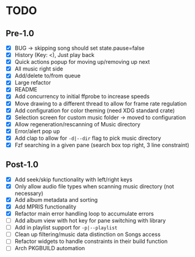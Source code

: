 # TODO

## Pre-1.0
- [x] BUG -> skipping song should set state.pause=false
- [x] History (Key: <), Just play back
- [x] Quick actions popup for moving up/removing up next
- [x] All music right side
- [x] Add/delete to/from queue
- [x] Large refactor
- [x] README
- [x] Add concurrency to initial ffprobe to increase speeds
- [x] Move drawing to a different thread to allow for frame rate regulation
- [x] Add configuration for color theming (need XDG standard crate)
- [x] Selection screen for custom music folder -> moved to configuration
- [x] Allow regeneration/rescanning of Music directory
- [x] Error/alert pop up
- [x] Add clap to allow for `-d|--dir` flag to pick music directory
- [x] Fzf searching in a given pane (search box top right, 3 line constraint)

## Post-1.0
- [x] Add seek/skip functionality with left/right keys
- [x] Only allow audio file types when scanning music directory (not necessary)
- [x] Add album metadata and sorting
- [x] Add MPRIS functionality
- [x] Refactor main error handling loop to accumulate errors 
- [ ] Add album view with hot key for pane switching with library
- [ ] Add in playlist support for `-p|--playlist`
- [ ] Clean up filtering/music data distinction on Songs access
- [ ] Refactor widgets to handle constraints in their build function
- [ ] Arch PKGBUILD automation
